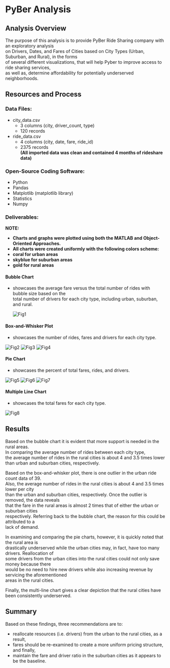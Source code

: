 # PyBer Analysis  

## Analysis Overview  
The purpose of this analysis is to provide PyBer Ride Sharing company with an exploratory analysis  
on Drivers, Dates, and Fares of Cities based on City Types (Urban, Suburban, and Rural), in the forms  
of several different visualizations, that will help Pyber to improve access to ride sharing services,  
as well as, determine affordability for potentially underserved neighborhoods.  

## Resources and Process  
### Data Files:
- city_data.csv  
    - 3 columns (city, driver_count, type)    
    - 120 records  
- ride_data.csv    
    - 4 columns (city, date, fare, ride_id)    
    - 2375 records    
**(All imported data was clean and contained 4 months of rideshare data)**  

### Open-Source Coding Software:    
- Python       
- Pandas   
- Matplotlib (matplotlib library)    
- Statistics    
- Numpy  
    
### Deliverables:  

**NOTE:**    
- **Charts and graphs were plotted using both the MATLAB and Object-Oriented Approaches.**  
- **All charts were created uniformly with the following colors scheme:**    
- **coral for urban areas**    
- **skyblue for suburban areas**    
- **gold for rural areas**      
    
#### Bubble Chart  
- showcases the average fare versus the total number of rides with bubble size based on the  
  total number of drivers for each city type, including urban, suburban, and rural.  

     ![Fig1](https://user-images.githubusercontent.com/83401820/126104921-198521bc-c8c7-420f-a199-da9adc7eb5a8.png)  


#### Box-and-Whisker Plot  
- showcases the number of rides, fares and drivers for each city type.  
  
![Fig2](https://user-images.githubusercontent.com/83401820/126104912-f8697b9a-f441-483d-9059-2805000771ea.png)
![Fig3](https://user-images.githubusercontent.com/83401820/126104914-5b03366e-cce9-4d92-b980-5c6590dd1efd.png)
![Fig4](https://user-images.githubusercontent.com/83401820/126104915-3765f491-a355-4593-b816-30cb97df8eb2.png)  
  

#### Pie Chart  
- showcases the percent of total fares, rides, and drivers.  
  
![Fig5](https://user-images.githubusercontent.com/83401820/126104917-7b9bedee-97ef-4a5c-bf58-3fed4eb9ac8b.png)
![Fig6](https://user-images.githubusercontent.com/83401820/126104918-06fce45a-5db7-4759-bf23-3f5c4b811a87.png)
![Fig7](https://user-images.githubusercontent.com/83401820/126104919-964fcff5-1149-4e3c-b408-3ebc6e48ec1a.png)  
  

#### Multiple Line Chart  
- showcases the total fares for each city type.  

![Fig8](https://user-images.githubusercontent.com/83401820/126104920-c03056bc-5fd0-4769-b2b6-f159869332de.png)  


## Results  
Based on the bubble chart it is evident that more support is needed in the rural areas.    
In comparing the average number of rides between each city type,   
the average number of rides in the rural cities is about 4 and 3.5 times lower   
than urban and suburban cities, respectively.    

Based on the box-and-whisker plot, there is one outlier in the urban ride count data of 39.   
Also, the average number of rides in the rural cities is about 4 and 3.5 times lower per city   
than the urban and suburban cities, respectively. Once the outlier is removed, the data reveals  
that the fare in the rural areas is almost 2 times that of either the urban or suburban cities  
respectively. Referring back to the bubble chart, the reason for this could be attributed to a  
lack of demand.      

In examining and comparing the pie charts, however, it is quickly noted that the rural area is  
drastically underserved while the urban cities may, in fact, have too many drivers. Reallocation of  
some drivers from the urban cities into the rural cities could not only save money because there  
would be no need to hire new drivers while also increasing revenue by servicing the aforementioned  
areas in the rural cities.        

Finally, the multi-line chart gives a clear depiction that the rural cities have been consistently underserved.  

## Summary  
Based on these findings, three recommendations are to:  
- reallocate resources (i.e. drivers) from the urban to the rural cities, as a result,   
- fares should be re-examined to create a more uniform pricing structure, and finally,    
- maintain the fare and driver ratio in the suburban cities as it appears to be the baseline.    
